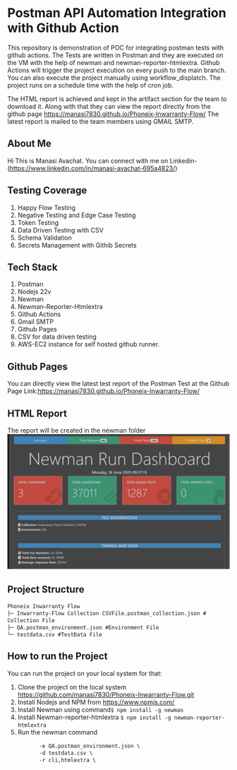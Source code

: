 # Postman API Automation Integration with Github Action #

This repository is demonstration of POC for integrating postman tests with github actions. The Tests are written in Postman and they are executed on the VM with the help of newman and newman-reporter-htmlextra.
Github Actions will trigger the project execution on every push to the main branch. You can also execute the project manually using workflow_displatch. The project runs on a schedule time with the help of cron job.


The HTML report is achieved and kept in the artifact section for the team to download it. Along with that they can view the report directly from the github page https://manasi7830.github.io/Phoneix-Inwarranty-Flow/
The latest report is mailed to the team members using GMAIL SMTP.
## About Me ##
Hi This is Manasi Avachat. You can connect with me on Linkedin-(https://www.linkedin.com/in/manasi-avachat-695a4823/)
## Testing Coverage ##
1. Happy Flow Testing
2. Negative Testing and Edge Case Testing
3. Token Testing
4. Data Driven Testing with CSV
5. Schema Validation
6. Secrets Management with Githib Secrets

## Tech Stack ##
1. Postman
2. Nodejs 22v
3. Newman
4. Newman-Reporter-Htmlextra
5. Github Actions
6. Gmail SMTP
7. Github Pages
8. CSV for data driven testing 
9. AWS-EC2 instance for self hosted github runner.

## Github Pages ##
You can directly view the latest test report of the Postman Test at the Github Page Link:https://manasi7830.github.io/Phoneix-Inwarranty-Flow/

## HTML Report ##
The report will be created in the newman folder 
![Postman Report](https://github.com/manasi7830/Phoneix-Inwarranty-Flow/blob/static-content/NewmanReport.png)

## Project Structure ##
```
Phoneix Inwarranty Flow
├─ Inwarranty-Flow Collection CSVFile.postman_collection.json # Collection File
├─ QA.postman_environment.json #Environment File
└─ testdata.csv #TestData File

```
## How to run the Project ##
You can run the project on your local system for that:
1. Clone the project on the local system https://github.com/manasi7830/Phoneix-Inwarranty-Flow.git
2. Install Nodejs and NPM from https://www.npmjs.com/
3. Install Newman using command``` $ npm install -g newman ```
4. Install Newman-reporter-htmlextra ``` $ npm install -g newman-reporter-htmlextra ```
5. Run the newman command
  ``` newman run 'Inwarranty-Flow Collection CSVFile.postman_collection.json' \
            -e QA.postman_environment.json \
            -d testdata.csv \
            -r cli,htmlextra \
 ```

